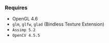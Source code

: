 ### Requires

- OpenGL 4.6
- `glm`, `glfw`, `glad` (Bindless Texture Extension)
- `Assimp 5.2`
- `OpenCV 4.5.5`



